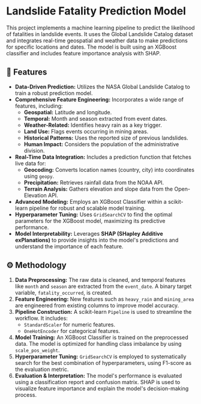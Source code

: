 # Landslide Fatality Prediction Model

This project implements a machine learning pipeline to predict the likelihood of fatalities in landslide events. It uses the Global Landslide Catalog dataset and integrates real-time geospatial and weather data to make predictions for specific locations and dates. The model is built using an XGBoost classifier and includes feature importance analysis with SHAP.

## 🌟 Features

* **Data-Driven Prediction:** Utilizes the NASA Global Landslide Catalog to train a robust prediction model.
* **Comprehensive Feature Engineering:** Incorporates a wide range of features, including:
    * **Geospatial:** Latitude and longitude.
    * **Temporal:** Month and season extracted from event dates.
    * **Weather-Related:** Identifies heavy rain as a key trigger.
    * **Land Use:** Flags events occurring in mining areas.
    * **Historical Patterns:** Uses the reported size of previous landslides.
    * **Human Impact:** Considers the population of the administrative division.
* **Real-Time Data Integration:** Includes a prediction function that fetches live data for:
    * **Geocoding:** Converts location names (country, city) into coordinates using `geopy`.
    * **Precipitation:** Retrieves rainfall data from the NOAA API.
    * **Terrain Analysis:** Gathers elevation and slope data from the Open-Elevation API.
* **Advanced Modeling:** Employs an XGBoost Classifier within a scikit-learn pipeline for robust and scalable model training.
* **Hyperparameter Tuning:** Uses `GridSearchCV` to find the optimal parameters for the XGBoost model, maximizing its predictive performance.
* **Model Interpretability:** Leverages **SHAP (SHapley Additive exPlanations)** to provide insights into the model's predictions and understand the importance of each feature.

## ⚙️ Methodology

1.  **Data Preprocessing:** The raw data is cleaned, and temporal features like `month` and `season` are extracted from the `event_date`. A binary target variable, `fatality_occurred`, is created.
2.  **Feature Engineering:** New features such as `heavy_rain` and `mining_area` are engineered from existing columns to improve model accuracy.
3.  **Pipeline Construction:** A scikit-learn `Pipeline` is used to streamline the workflow. It includes:
    * `StandardScaler` for numeric features.
    * `OneHotEncoder` for categorical features.
4.  **Model Training:** An XGBoost Classifier is trained on the preprocessed data. The model is optimized for handling class imbalance by using `scale_pos_weight`.
5.  **Hyperparameter Tuning:** `GridSearchCV` is employed to systematically search for the best combination of hyperparameters, using F1-score as the evaluation metric.
6.  **Evaluation & Interpretation:** The model's performance is evaluated using a classification report and confusion matrix. SHAP is used to visualize feature importance and explain the model's decision-making process.
